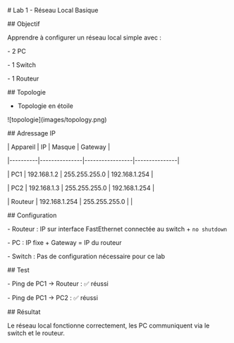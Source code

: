 \# Lab 1 - Réseau Local Basique



\## Objectif

Apprendre à configurer un réseau local simple avec :

\- 2 PC

\- 1 Switch

\- 1 Routeur



\## Topologie

* Topologie en étoile

!\[topologie](images/topology.png)



\## Adressage IP

| Appareil | IP            | Masque          | Gateway       |

|----------|---------------|-----------------|---------------|

| PC1      | 192.168.1.2   | 255.255.255.0   | 192.168.1.254 |

| PC2      | 192.168.1.3   | 255.255.255.0   | 192.168.1.254 |

| Routeur  | 192.168.1.254 | 255.255.255.0   |               |



\## Configuration

\- Routeur : IP sur interface FastEthernet connectée au switch + `no shutdown`

\- PC : IP fixe + Gateway = IP du routeur

\- Switch : Pas de configuration nécessaire pour ce lab



\## Test

\- Ping de PC1 → Routeur : ✅ réussi

\- Ping de PC1 → PC2 : ✅ réussi



\## Résultat

Le réseau local fonctionne correctement, les PC communiquent via le switch et le routeur.



